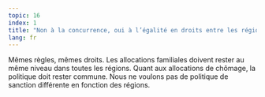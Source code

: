 ```yaml
---
topic: 16
index: 1
title: "Non à la concurrence, oui à l’égalité en droits entre les régions et les communautés : tous les enfants sont égaux, tous les travailleurs sans emploi sont égaux qu’ils soient d’un côté ou de l’autre de la frontière linguistique."
lang: fr
---
```

Mêmes règles, mêmes droits. Les allocations familiales doivent rester au même
niveau dans toutes les régions. Quant aux allocations de chômage, la politique
doit rester commune. Nous ne voulons pas de politique de sanction différente
en fonction des régions.
